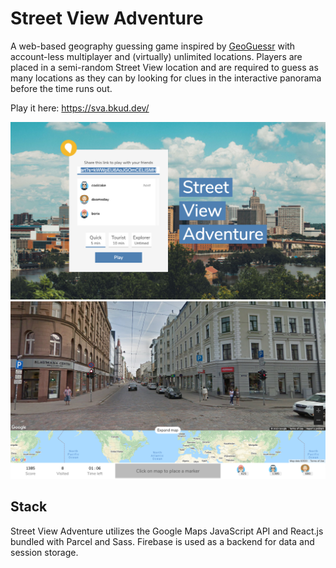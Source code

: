 # Street View Adventure
A web-based geography guessing game inspired by [GeoGuessr](https://www.geoguessr.com/) with account-less multiplayer and (virtually) unlimited locations. Players are placed in a semi-random Street View location and are required to guess as many locations as they can by looking for clues in the interactive panorama before the time runs out.

Play it here: https://sva.bkud.dev/

![Image of lobby](./screenshots/lobby.png)
![Image of game](./screenshots/game.png)

## Stack
Street View Adventure utilizes the Google Maps JavaScript API and React.js bundled with Parcel and Sass. Firebase is used as a backend for data and session storage.
